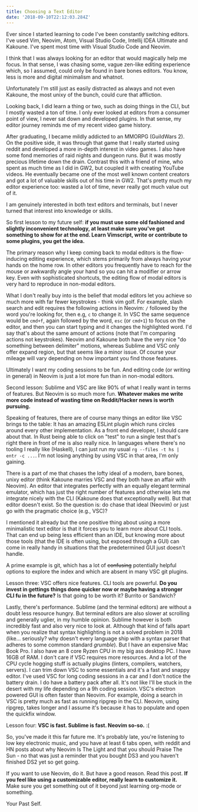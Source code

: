```yaml
---
title: Choosing a Text Editor
date: '2018-09-10T22:12:03.284Z'
---
```


Ever since I started learning to code I've been constantly switching editors. I've used Vim, Neovim, Atom, Visual Studio Code, Intellij IDEA Ultimate and Kakoune. I've spent most time with Visual Studio Code and Neovim.

I think that I was always looking for an editor that would magically help me focus. In that sense, I was chasing some, vague zen-like editing experience which, so I assumed, could only be found in bare bones editors. You know, less is more and digital minimalism and whatnot.

Unfortunately I'm still just as easily distracted as always and not even Kakoune, the most unixy of the bunch, could cure that affliction.

Looking back, I did learn a thing or two, such as doing things in the CLI, but I mostly wasted a ton of time. I only ever looked at editors from a consumer point of view, I never sat down and developed plugins. In that sense, my editor journey reminds me of my recent video game history.

After graduating, I became mildly addicted to an MMORPG (GuildWars 2). On the positive side, it was through that game that I really started using reddit and developed a more in-depth interest in video games. I also have some fond memories of raid nights and dungeon runs. But it was mostly precious lifetime down the drain. Contrast this with a friend of mine, who spent as much time as I did in GW2, but coupled it with creating YouTube videos. He eventually became one of the most well known content creators and got a lot of valuable skills out of his time in GW2. That's pretty much my editor experience too: wasted a lot of time, never really got much value out of it.

I am genuinely interested in both text editors and terminals, but I never turned that interest into knowledge or skills.

So first lesson to my future self: **if you must use some old fashioned and slightly inconvenient technology, at least make sure you've got something to show for at the end. Learn Vimscript, write or contribute to some plugins, you get the idea.**

The primary reason why I keep coming back to modal editors is the flow-inducing editing experience, which stems primarily from always having your hands on the home row. In other editors you frequently have to reach for the mouse or awkwardly angle your hand so you can hit a modifier or arrow key. Even with sophisticated shortcuts, the editing flow of modal editors is very hard to reproduce in non-modal editors.

What I don't really buy into is the belief that modal editors let you achieve
so much more with far fewer keystrokes - think vim golf. For example, slash search and edit requires the following actions in Neovim: `/` followed by the word you're looking for, then e.g, `c` to change it. In VSC the same sequence would be `cmd+f`, again followed by the word, `esc` (or `cmd+1`) to focus on the editor, and then you can start typing and it changes the highlighted word. I'd say that's about the same amount of actions (note that I'm comparing actions not keystrokes). Neovim and Kakoune both have the very nice "do something between delimiter" motions, whereas Sublime and VSC only offer expand region, but that seems like a minor issue. Of course your mileage will vary depending on how important you find those features.

Ultimately I want my coding sessions to be fun. And editing code (or writing in
general) in Neovim is just a lot more fun than in non-modal editors.

Second lesson: Sublime and VSC are like 90% of what I really want in terms of features. But Neovim is so much more fun. **Whatever makes me write more code instead of wasting time on Reddit/Hacker news is worth pursuing.**

Speaking of features, there are of course many things an editor like VSC brings to the table: It has an amazing ESLint plugin which runs circles around every other implementation. As a front end developer, I should care about that. In Rust being able to click on "test" to run a single test that's right there in front of me is also really nice. In languages where there's no tooling I really like (Haskell), I can just run my usual `rg --files -t hs | entr -c ...`. I'm not losing anything by using VSC in that area, I'm only gaining.

There is a part of me that chases the lofty ideal of a modern, bare bones, unixy editor (think Kakoune marries VSC and they both have an affair with Neovim). An editor that integrates perfectly with an equally elegant terminal emulator,
which has just the right number of features and otherwise lets me integrate
nicely with the CLI (Kakoune does that exceptionally well). But that editor
doesn't exist. So the question is: do chase that ideal (Neovim) or just go
with the pragmatic choice (e.g., VSC)?

I mentioned it already but the one positive thing about using a more
minimalistic text editor is that it forces you to learn more about CLI tools.
That can end up being less efficient than an IDE, but knowing more about those
tools (that the IDE is often using, but exposed through a GUI) can come in
really handy in situations that the predetermined GUI just doesn't handle.

A prime example is git, which has a lot of ~~confusing~~ potentially helpful
options to explore the index and which are absent in many VSC git plugins.

Lesson three: VSC offers nice features. CLI tools are powerful. **Do you invest
in gettings things done quicker now or maybe having a stronger CLI fu in the
future?** Is that going to be worth it? Burrito or Sandwich?

Lastly, there's performance. Sublime (and the terminal editors) are without a doubt less resource hungry. But terminal editors are also slower at scrolling and generally uglier, in my humble opinion. Sublime however is both incredibly fast and also very nice to look at. Although that kind of falls apart when you realize that syntax highlighting is not a solved problem in 2018 (like... seriously? why doesn't every language ship with a syntax parser that adheres to some common standard _grumble_). But I have an expensive Mac Book Pro. I also have an 8 core Ryzen CPU in my big ass desktop PC. I have 16GB of RAM. I don't care if VSC requires more resources. And a lot of the CPU cycle hogging stuff is actually plugins (linters, compilers, watchers, servers). I can trim down VSC to some essentials and it's a fast and snappy editor. I've used VSC for long coding sessions in a car and I don't notice the battery drain. I do have a battery pack after all. It's not like I'll be stuck in the desert with my life depending on a 9h coding session. VSC's electron powered GUI is often faster than Neovim. For example, doing a search in VSC is pretty much as fast as running ripgrep in the CLI. Neovim, using ripgrep, takes longer and I assume it's because it has to populate and open the quickfix window.

Lesson four: **VSC is fast. Sublime is fast. Neovim so-so.** :(

So, you've made it this far future me. It's probably late, you're listening to low key electronic music, and you have at least 6 tabs open, with reddit and HN posts about why Neovim Is The Light and that you should Praise The Sun - no that was just a reminder that you bought DS3 and you haven't finished DS2 yet so get going.

If you want to use Neovim, do it. But have a good reason. Read this post. **If you feel like using a customizable editor, really learn to customize it.** Make sure you get something out of it beyond just learning org-mode or something.

Your Past Self.
